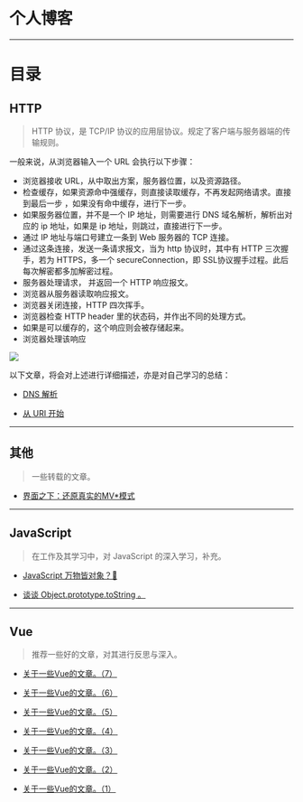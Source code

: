 # 个人博客

---

# 目录

## HTTP

> HTTP 协议，是 TCP/IP 协议的应用层协议。规定了客户端与服务器端的传输规则。

一般来说，从浏览器输入一个 URL 会执行以下步骤：

- 浏览器接收 URL，从中取出方案，服务器位置，以及资源路径。
- 检查缓存，如果资源命中强缓存，则直接读取缓存，不再发起网络请求。直接到最后一步 ，如果没有命中缓存，进行下一步。
- 如果服务器位置，并不是一个 IP 地址，则需要进行 DNS 域名解析，解析出对应的 ip 地址，如果是 ip 地址，则跳过，直接进行下一步。
- 通过 IP 地址与端口号建立一条到 Web 服务器的 TCP 连接。
- 通过这条连接，发送一条请求报文，当为 http 协议时，其中有 HTTP 三次握手，若为 HTTPS，多一个 secureConnection，即 SSL协议握手过程。此后每次解密都多加解密过程。
- 服务器处理请求， 并返回一个 HTTP 响应报文。
- 浏览器从服务器读取响应报文。
- 浏览器关闭连接，HTTP 四次挥手。
- 浏览器检查 HTTP header 里的状态码，并作出不同的处理方式。
- 如果是可以缓存的，这个响应则会被存储起来。
- 浏览器处理该响应

![](https://github.com/jkchao/blog/raw/master/http/http.jpeg)

以下文章，将会对上述进行详细描述，亦是对自己学习的总结：

- [DNS 解析](https://github.com/jkchao/bolg/issues/13)

- [从 URI 开始](https://github.com/jkchao/bolg/issues/10)

---
## 其他
> 一些转载的文章。

- [界面之下：还原真实的MV*模式](https://github.com/jkchao/bolg/issues/12)
---


## JavaScript

> 在工作及其学习中，对 JavaScript 的深入学习，补充。


- [JavaScript 万物皆对象？🤔](https://github.com/jkchao/bolg/issues/9)

- [谈谈 Object.prototype.toString 。](https://github.com/jkchao/bolg/issues/8)

---


## Vue

> 推荐一些好的文章，对其进行反思与深入。

- [关于一些Vue的文章。（7）](https://github.com/jkchao/bolg/issues/7)

- [关于一些Vue的文章。（6）](https://github.com/jkchao/bolg/issues/6)

- [关于一些Vue的文章。（5）](https://github.com/jkchao/bolg/issues/5)

- [关于一些Vue的文章。（4）](https://github.com/jkchao/bolg/issues/4)

- [关于一些Vue的文章。（3）](https://github.com/jkchao/bolg/issues/3)

- [关于一些Vue的文章。（2）](https://github.com/jkchao/bolg/issues/2)

- [关于一些Vue的文章。（1）](https://github.com/jkchao/bolg/issues/1)


